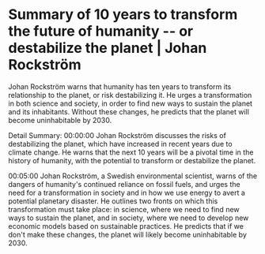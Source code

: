 # Summary of 10 years to transform the future of humanity -- or destabilize the planet | Johan Rockström

Johan Rockström warns that humanity has ten years to transform its relationship to the planet, or risk destabilizing it. He urges a transformation in both science and society, in order to find new ways to sustain the planet and its inhabitants. Without these changes, he predicts that the planet will become uninhabitable by 2030.

Detail Summary: 
00:00:00
Johan Rockström discusses the risks of destabilizing the planet, which have increased in recent years due to climate change. He warns that the next 10 years will be a pivotal time in the history of humanity, with the potential to transform or destabilize the planet.

00:05:00
Johan Rockström, a Swedish environmental scientist, warns of the dangers of humanity's continued reliance on fossil fuels, and urges the need for a transformation in society and in how we use energy to avert a potential planetary disaster. He outlines two fronts on which this transformation must take place: in science, where we need to find new ways to sustain the planet, and in society, where we need to develop new economic models based on sustainable practices. He predicts that if we don't make these changes, the planet will likely become uninhabitable by 2030.

